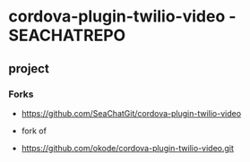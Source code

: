 # cordova-plugin-twilio-video - SEACHATREPO

## project

### Forks
- https://github.com/SeaChatGit/cordova-plugin-twilio-video

- fork of
- https://github.com/okode/cordova-plugin-twilio-video.git
